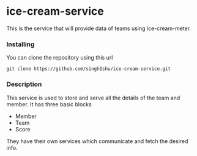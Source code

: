 # ice-cream-service

This is the service that will provide data of teams using ice-cream-meter.


### Installing

You can clone the repository using this url

```
git clone https://github.com/singhIshu/ice-cream-service.git
```

### Description 

This service is used to store and serve all the details of the team and member.
It has three basic blocks 
 * Member
 * Team
 * Score
 
They have their own services which communicate and fetch the desired info.

